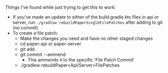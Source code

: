Things I've found while just trying to get this to work:

- If you've made an update to either of the build.gradle.kts files in api or server, run `./gradlew rebuildPaperSingleFilePatches` after adding to git (no commit)
- To create a file patch:
  - Make the changes you need and have no other staged changes
  - cd paper-api or paper-server
  - git add .
  - git commit --ammend
    - This ammends it to the specific 'File Patch Commit'
  - ./gradlew rebuildPaper<Api/Server>FilePatches